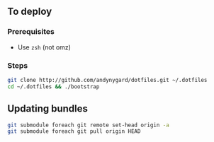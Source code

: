 ## To deploy

### Prerequisites

- Use `zsh` (not omz)

### Steps

```bash
git clone http://github.com/andynygard/dotfiles.git ~/.dotfiles
cd ~/.dotfiles && ./bootstrap
```

## Updating bundles

```bash
git submodule foreach git remote set-head origin -a
git submodule foreach git pull origin HEAD
```
